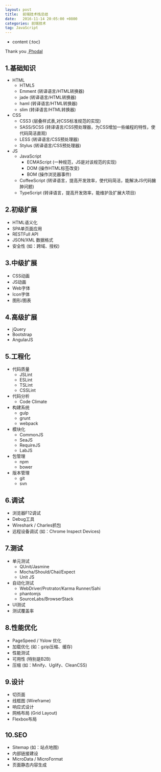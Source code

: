 ```yaml
---
layout: post
title:  前端技术栈总结
date:   2016-11-14 20:05:00 +0800
categories: 前端技术
tag: JavaScript
---
```


* content
{:toc}

Thank you ,[Phodal](http://www.jianshu.com/p/3457b30c5e51)

## 1.基础知识

* HTML
  * HTML5
  * Emment (转译语言/HTML转换器)
  * jade (转译语言/HTML转换器)
  * haml (转译语言/HTML转换器)
  * slim (转译语言/HTML转换器)
* CSS
  * CSS3 (层叠样式表,对CSS标准规范的实现)
  * SASS/SCSS (转译语言/CSS预处理器，为CSS增加一些编程的特性，使代码简洁直观)
  * LESS (转译语言/CSS预处理器)
  * Stylus (转译语言/CSS预处理器)
* JS
  * JavaScript
    * ECMAScript (一种规范，JS是对该规范的实现)
    * DOM (操作HTML标签改变)
    * BOM (操作浏览器事件)
  * CoffeeScript (转译语言，提高开发效率，使代码简洁，能解决JS代码臃肿问题)
  * TypeScript (转译语言，提高开发效率，能维护及扩展大项目)

## 2.初级扩展

* HTML语义化
* SPA单页面应用
* RESTFull API
* JSON/XML 数据格式
* 安全性 (如：跨域、授权)

## 3.中级扩展

* CSS动画
* JS动画
* Web字体
* Icon字体
* 图形/图表

## 4.高级扩展

* jQuery
* Bootstrap
* AngularJS


## 5.工程化

* 代码质量
  * JSLint
  * ESLint
  * TSLint
  * CSSLint
* 代码分析
  * Code Climate
* 构建系统
  * gulp
  * grunt
  * webpack
* 模块化
  * CommonJS
  * SeaJS
  * RequireJS
  * LabJS
* 包管理
  * npm
  * bower
* 版本管理
  * git
  * svn


## 6.调试

* 浏览器F12调试
* Debug工具
* Wireshark / Charles抓包
* 远程设备调试 (如：Chrome  Inspect Devices)

## 7.测试

* 单元测试
  * QUnit/Jasmine
  * Mocha/Should/Chai/Expect
  * Unit JS
* 自动化测试
  * WebDriver/Protrator/Karma Runner/Sahi
  * phantomjs
  * SourceLabs/BrowserStack
* UI测试
* 测试覆盖率

## 8.性能优化

* PageSpeed / Yslow 优化
* 加载优化 (如：gzip压缩、缓存)
* 性能测试
* 可用性 (特别是B2B)
* 压缩 (如：Minify、Uglify、CleanCSS)

## 9.设计

* 切页面
* 线框图 (Wireframe)
* 响应式设计
* 网格布局 (Grid Layout)
* Flexbox布局

## 10.SEO

* Sitemap (如：站点地图)
* 内部链接建设
* MicroData / MicroFormat
* 页面静态内容生成



